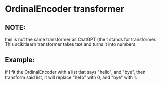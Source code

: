# OrdinalEncoder transformer

## NOTE: 
this is not the same transformer as ChatGPT (the t stands for transformer. 
This scikitlearn transformer takes text and turns it into numbers.

## Example:
if I fit the OrdinalEncoder with a list that says "hello", and "bye", then transform said list, it will replace "hello" with 0, and "bye" with 1.
